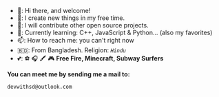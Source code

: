 - 👋: Hi there, and welcome!
- 🧵: I create new things in my free time.
- 🔭: I will contribute other open source projects.
- 🌱: Currently learning: C++, JavaScript & Python... (also my favorites)
- 📫: How to reach me: you can't right now
- 🇧🇩: From Bangladesh. Religion: *`Hindu`*
- 💕: ⚽ 🎧 🖍️ 🎮 __Free Fire, Minecraft, Subway Surfers__



__You can meet me by sending me a mail to:__
```
devwithsd@outlook.com
```




<!---
devwithsd/devwithsd is a ✨ special ✨ repository because its `README.md` (this file) appears on your GitHub profile.
You can click the Preview link to take a look at your changes.
A trivial file about me!
--->
